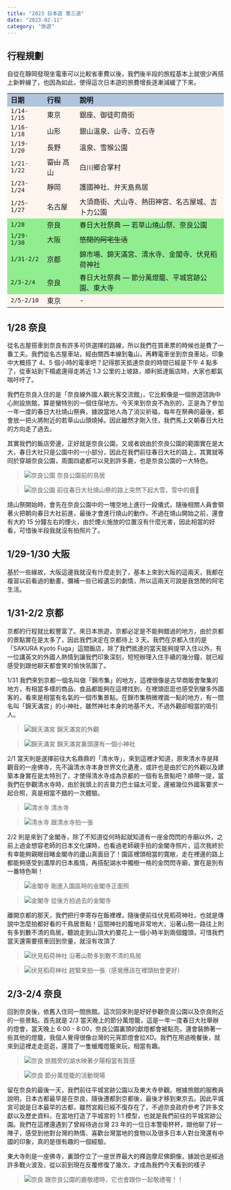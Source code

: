 ```yaml
---
title: "2023 日本遊 第三週"
date: "2023-02-11"
category: "旅遊"
---
```


## 行程規劃
自從在靜岡發現坐電車可以比較省車費以後，我們後半段的旅程基本上就很少再搭上新幹線了，也因為如此，使得這次日本遊的旅費增長逐漸減緩了下來。

<table bgcolor="SeaShell">
  <tr bgcolor="LightSteelBlue">
    <td><strong>日期</strong></td>
    <td><strong>行程</strong></td>
    <td><strong>說明</strong></td>
  </tr>
  <tr>
    <td><code>1/14-1/15</code></td>
    <td>東京</td>
    <td>銀座、御徒町商街</td>
  </tr>
  <tr>
    <td><code>1/16-1/18</code></td>
    <td>山形</td>
    <td>銀山溫泉、山寺、立石寺</td>
  </tr>
  <tr>
    <td><code>1/19-1/20</code></td>
    <td>長野</td>
    <td>溫泉、雪猴公園</td>
  </tr>
  <tr>
    <td><code>1/21-1/22</code></td>
    <td><s>富山</s> 高山</td>
    <td>白川鄉合掌村</td>
  </tr>
  <tr>
    <td><code>1/23-1/24</code></td>
    <td>靜岡</td>
    <td>護國神社、弁天島鳥居</td>
  </tr>
  <tr>
    <td><code>1/25-1/27</code></td>
    <td>名古屋</td>
    <td>大須商街、犬山寺、熱田神宮、名古屋城、吉卜力公園</td>
  </tr>
  <tr bgcolor="LightGreen">
    <td><code>1/28</code></td>
    <td>奈良</td>
    <td>春日大社祭典 — 若草山燒山祭、奈良公園</td>
  </tr>
  <tr bgcolor="LightGreen">
    <td><code>1/29-1/30</code></td>
    <td>大阪</td>
    <td><s>悠閒的阿宅生活</s></td>
  </tr>
  <tr bgcolor="LightGreen">
    <td><code>1/31-2/2</code></td>
    <td>京都</td>
    <td>錦市場、錦天滿宮、清水寺、金閣寺、伏見稻荷神社</td>
  </tr>
  <tr bgcolor="LightGreen">
    <td><code>2/3-2/4</code></td>
    <td>奈良</td>
    <td>春日大社祭典 — 節分萬燈籠、平城宮跡公園、東大寺</td>
  </tr>
  <tr>
    <td><code>2/5-2/10</code></td>
    <td>東京</td>
    <td>-</td>
  </tr>
</table>

## 1/28 奈良
從名古屋搭車到奈良有許多可供選擇的路線，所以我們在買車票的時候也是費了一番工夫。我們從名古屋車站，經由關西本線到龜山，再轉電車坐到奈良車站，印象中大概搭了 4、5 個小時的電車吧？記得那天抵達奈良的時間已經是下午 4 點多了，從車站到下榻處還得走將近 1.3 公里的上坡路，順利抵達飯店時，大家也都氣喘吁吁了。

我們在奈良入住的是「奈良線外國人觀光客交流館」，它比較像是一個旅遊諮詢中心附設旅館，算是蠻特別的一個住宿地方。今天來到奈良不為別的，正是為了參加一年一度的春日大社燒山祭典，據說當地人為了消災祈福，每年在祭典的最後，都會放一把火將附近的若草山山頭燒掉。因此雖然才剛入住，我們馬上又朝春日大社的方向走了過去。

其實我們的飯店旁邊，正好就是奈良公園，又或者說由於奈良公園的範圍實在是太大，春日大社只是公園中的一小部分，因此在我們前往春日大社的路上，其實就等同於穿越奈良公園，周圍四處都可以見到許多鹿，也是奈良公園的一大特色。

> ![奈良公園](https://i.imgur.com/3SLh1dD.jpg)
> 奈良公園前的鳥居

> ![奈良公園](https://i.imgur.com/zadCwYE.jpg)
> 前往春日大社燒山祭的路上突然下起大雪，雪中的鹿🦌

燒山祭開始時，會先在奈良公園中的一塊空地上進行一段儀式，隨後相關人員會領著火把朝向春日大社前進，最後才會進行燒山的動作。不過在燒山開始之前，還會有大約 15 分鐘左右的煙火，由於煙火施放的位置沒有什麼光害，因此相當的好看，可惜後半段我就沒有拍照片了。

## 1/29-1/30 大阪
基於一些緣故，大阪這邊我就沒有什麼走到了，基本上來到大阪的這兩天，我都在複習以前看過的動畫，彌補一些已經遺忘的劇情，所以這兩天可說是我悠閒的阿宅生活。

## 1/31-2/2 京都
京都的行程就比較豐富了。來日本旅遊，京都必定是不能夠錯過的地方，由於京都的景點實在是太多了，因此我們決定在京都待上 3 天。我們在京都入住的是「SAKURA Kyoto Fuga」這間飯店，除了我們抵達的當天能夠提早入住以外，有一位講英文的外國人熱情到讓我們印象深刻，短短辦理入住手續的幾分鐘，就已經感受到跟他聊天都會笑的愉快氛圍了。

1/31 我們來到京都一個名叫做「錦市集」的地方，這裡很像是古早商販會聚集的地方，有相當多樣的商品、食品都能夠在這裡找到，在裡頭逛逛也感受到蠻多外國客的，看來是相當有名氣的一個市集景點。在錦市集稍微裡面一點的地方，有一間名叫「錦天滿宮」的小神社，雖然神社本身的地基不大，不過外觀卻相當的吸引人。

> ![錦天滿宮](https://i.imgur.com/4z8tYjE.jpg)
> 錦天滿宮的外觀

> ![錦天滿宮](https://i.imgur.com/VA5VFxv.jpg)
> 錦天滿宮裏頭還有一個小神社

2/1 當天則是選擇前往大名鼎鼎的「清水寺」，來到這裡才知道，原來清水寺是拜觀音的一座佛寺，先不論清水寺本身世界文化遺產，或許也是由於它的外觀以及建築本身實在是太特別了，才使得清水寺成為京都的一個有名景點吧？順帶一提，當我們在參觀清水寺時，由於我頭上的吉普力巴士貓太可愛，還被幾位外國客要求一起合照，真是相當不錯的一次體驗。

> ![清水寺](https://i.imgur.com/vtDZZHr.jpg)
> 清水寺

> ![清水寺](https://i.imgur.com/YzcWsAh.jpg)
> 跟清水寺拍一張

2/2 則是來到了金閣寺，除了不知道從何時起就知道有一座金閃閃的寺廟以外，之前上過金想容老師的日本文化課時，也看過老師親手拍的金閣寺照片，這次我終於有幸能夠親眼目睹金閣寺的廬山真面目了！園區裡頭相當的寬敞，走在裡邊的路上都能夠感受到濃厚的日本風情，再搭配湖水中獨樹一格的金閃閃寺廟，實在是別有一番特色啊！

> ![金閣寺](https://i.imgur.com/1RuXAKe.jpg)
> 剛進入園區時的金閣寺正面照

> ![金閣寺](https://i.imgur.com/fkGWdBo.jpg)
> 從後方拍過去的金閣寺

離開京都的那天，我們把行李寄存在飯裡裡，隨後便前往伏見稻荷神社，也就是傳說中怎麼拍都好看的千鳥居景點！這間神社的腹地非常地大，沿著山勢一路往上則有多到數不清的鳥居，聽說走到山頂大約要花上一個小時半到兩個鐘頭，可惜我們當天還需要搭車回到奈量，就沒有攻頂了

> ![伏見稻荷神社](https://i.imgur.com/1PKeyN6.jpg)
> 沿著山勢多到數不清的鳥居

> ![伏見稻荷神社](https://i.imgur.com/joVj86y.jpg)
> 趕緊來拍一張（感覺應該在裡頭拍會更好）

## 2/3-2/4 奈良
回到奈良後，依舊入住同一間旅館。這次回來則是好好參觀奈良公園以及奈良附近的一些景點。首先就是 2/3 當天晚上的節分萬燈籠，這是一年一度春日大社舉辦的燈會，當天晚上 6:00 - 8:00，奈良公園裏頭的獻燈都會被點亮，還會裝飾著一些其他的燈籠，我個人覺得很像台灣的元宵節燈會拉XD。我們在用過晚餐後，就來到這裡走走逛逛，還買了一隻蠟燭燈籠來玩，相當有趣。

> ![奈良](https://i.imgur.com/M5KBfwx.jpg)
> 旅館旁的湖水映著夕陽相當有質感

> ![奈良](https://i.imgur.com/zucWiFl.jpg)
> 節分萬燈籠的活動現場

留在奈良的最後一天，我們前往平城宮跡公園以及東大寺參觀。根據旅館的服務員說明，日本古都最早是在奈良，隨後遷都到京都後，最後才移到東京去。因此平城宮可說是日本最早的古都，雖然宮殿已經不復存在了，不過奈良政府參考了許多文獻以及歷史資料，在當地打造了平城宮的 1:1 模型，也就是我們前往的平城宮跡公園。我們在這裡還遇到了曾經待過台灣 23 年的一位日本警衛杯杯，跟他聊了好一陣子，感受到他對台灣的熱情、喜歡台灣當地的食物以及很多日本人對台灣還有中國的印象，真的是很有趣的一個經驗。

東大寺則是一座佛寺，裏頭佇立了一座世界最大的釋迦摩尼佛銅像，據說也是經過許多戰火波及，從以前到現在反覆修復了幾次，才成為我們今天看到的樣子

> ![奈良](https://i.imgur.com/1bp5KSK.jpg)
> 跟奈良公園的鹿敬禮時，它也會跟你一起敬禮喔！！
